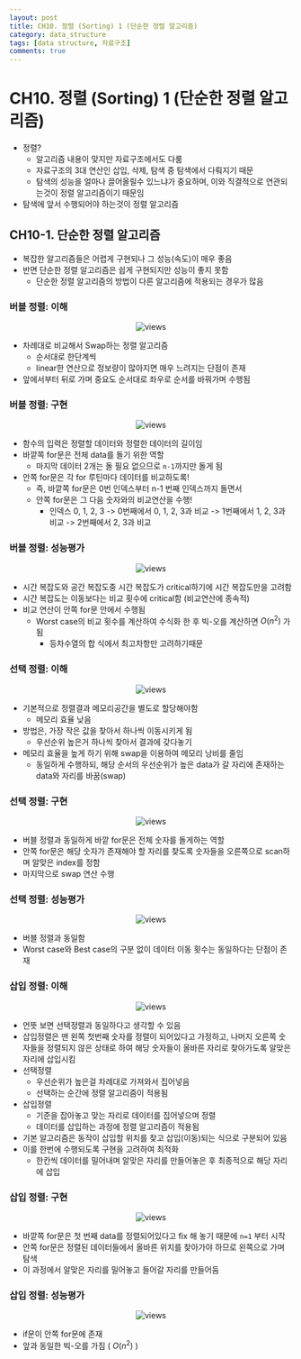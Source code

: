 ```yaml
---
layout: post
title: CH10. 정렬 (Sorting) 1 (단순한 정렬 알고리즘)
category: data_structure
tags: [data structure, 자료구조]
comments: true
---
```


# CH10. 정렬 (Sorting) 1 (단순한 정렬 알고리즘)
- 정렬?
  - 알고리즘 내용이 맞지만 자료구조에서도 다룸
  - 자료구조의 3대 연산인 삽입, 삭제, 탐색 중 탐색에서 다뤄지기 때문
  - 탐색의 성능을 얼마나 끌어올릴수 있느냐가 중요하며, 이와 직결적으로 연관되는것이 정렬 알고리즘이기 때문임
- 탐색에 앞서 수행되어야 하는것이 정렬 알고리즘

## CH10-1. 단순한 정렬 알고리즘
- 복잡한 알고리즘들은 어렵게 구현되나 그 성능(속도)이 매우 좋음
- 반면 단순한 정렬 알고리즘은 쉽게 구현되지만 성능이 좋지 못함
  - 단순한 정렬 알고리즘의 방법이 다른 알고리즘에 적용되는 경우가 많음

### 버블 정렬: 이해

<center>
<figure>
<img src="/assets/post_img/data_structure/2019-08-10-data_structure/fig1.PNG" alt="views">
<figcaption> </figcaption>
</figure>
</center>

- 차례대로 비교해서 Swap하는 정렬 알고리즘
  - 순서대로 한단계씩
  - linear한 연산으로 정보량이 많아지면 매우 느려지는 단점이 존재
- 앞에서부터 뒤로 가며 중요도 순서대로 좌우로 순서를 바꿔가며 수행됨

### 버블 정렬: 구현

<center>
<figure>
<img src="/assets/post_img/data_structure/2019-08-10-data_structure/fig2.PNG" alt="views">
<figcaption> </figcaption>
</figure>
</center>

- 함수의 입력은 정렬할 데이터와 정렬한 데이터의 길이임
- 바깥쪽 for문은 전체 data를 돌기 위한 역할
  - 마지막 데이터 2개는 돌 필요 없으므로 `n-1`까지만 돌게 됨
- 안쪽 for문은 각 for 루틴마다 데이터를 비교하도록!
  - 즉, 바깥쪽 for문은 0번 인덱스부터 n-1 번째 인덱스까지 돌면서
  - 안쪽 for문은 그 다음 숫자와의 비교연산을 수행!
    - 인덱스 0, 1, 2, 3 -> 0번째에서 0, 1, 2, 3과 비교 -> 1번째에서 1, 2, 3과 비교 -> 2번째에서 2, 3과 비교

### 버블 정렬: 성능평가

<center>
<figure>
<img src="/assets/post_img/data_structure/2019-08-10-data_structure/fig3.PNG" alt="views">
<figcaption> </figcaption>
</figure>
</center>

- 시간 복잡도와 공간 복잡도중 시간 복잡도가 critical하기에 시간 복잡도만을 고려함
- 시간 복잡도는 이동보다는 비교 횟수에 critical함 (비교연산에 종속적)
- 비교 연산이 안쪽 for문 안에서 수행됨
  - Worst case의 비교 횟수를 계산하여 수식화 한 후 빅-오를 계산하면 $O(n^{2})$ 가 됨
    - 등차수열의 합 식에서 최고차항만 고려하기때문

### 선택 정렬: 이해

<center>
<figure>
<img src="/assets/post_img/data_structure/2019-08-10-data_structure/fig4.PNG" alt="views">
<figcaption> </figcaption>
</figure>
</center>

- 기본적으로 정렬결과 메모리공간을 별도로 할당해야함
  - 메모리 효율 낮음
- 방법은, 가장 작은 값을 찾아서 하나씩 이동시키게 됨
  - 우선순위 높은거 하나씩 찾아서 결과에 갖다놓기
- 메모리 효율을 높게 하기 위해 swap을 이용하여 메모리 낭비를 줄임
  - 동일하게 수행하되, 해당 순서의 우선순위가 높은 data가 갈 자리에 존재하는 data와 자리를 바꿈(swap)

### 선택 정렬: 구현

<center>
<figure>
<img src="/assets/post_img/data_structure/2019-08-10-data_structure/fig5.PNG" alt="views">
<figcaption> </figcaption>
</figure>
</center>

- 버블 정렬과 동일하게 바깥 for문은 전체 숫자를 돌게하는 역할
- 안쪽 for문은 해당 숫자가 존재해야 할 자리를 찾도록 숫자들을 오른쪽으로 scan하며 알맞은 index를 정함
- 마지막으로 swap 연산 수행

### 선택 정렬: 성능평가

<center>
<figure>
<img src="/assets/post_img/data_structure/2019-08-10-data_structure/fig6.PNG" alt="views">
<figcaption> </figcaption>
</figure>
</center>

- 버블 정렬과 동일함
- Worst case와 Best case의 구분 없이 데이터 이동 횟수는 동일하다는 단점이 존재

### 삽입 정렬: 이해

<center>
<figure>
<img src="/assets/post_img/data_structure/2019-08-10-data_structure/fig7.PNG" alt="views">
<figcaption> </figcaption>
</figure>
</center>

- 언뜻 보면 선택정렬과 동일하다고 생각할 수 있음
- 삽입정렬은 맨 왼쪽 첫번째 숫자를 정렬이 되어있다고 가정하고, 나머지 오른쪽 숫자들을 정렬되지 않은 상태로 하여 해당 숫자들이 올바른 자리로 찾아가도록 알맞은 자리에 삽입시킴
- 선택정렬
  - 우선순위가 높은걸 차례대로 가져와서 집어넣음
  - 선택하는 순간에 정렬 알고리즘이 적용됨
- 삽입정렬
  - 기준을 잡아놓고 맞는 자리로 데이터를 집어넣으며 정렬
  - 데이터를 삽입하는 과정에 정렬 알고리즘이 적용됨
- 기본 알고리즘은 동작이 삽입할 위치를 찾고 삽입(이동)되는 식으로 구분되어 있음
- 이를 한번에 수행되도록 구현을 고려하여 최적화
  - 한칸씩 데이터를 밀어내며 알맞은 자리를 만들어놓은 후 최종적으로 해당 자리에 삽입

### 삽입 정렬: 구현

<center>
<figure>
<img src="/assets/post_img/data_structure/2019-08-10-data_structure/fig8.PNG" alt="views">
<figcaption> </figcaption>
</figure>
</center>

- 바깥쪽 for문은 첫 번째 data를 정렬되어있다고 fix 해 놓기 때문에 `n=1` 부터 시작
- 안쪽 for문은 정렬된 데이터들에서 올바른 위치를 찾아가야 하므로 왼쪽으로 가며 탐색
- 이 과정에서 알맞은 자리를 밀어놓고 들어갈 자리를 만들어둠

### 삽입 정렬: 성능평가

<center>
<figure>
<img src="/assets/post_img/data_structure/2019-08-10-data_structure/fig9.PNG" alt="views">
<figcaption> </figcaption>
</figure>
</center>

- if문이 안쪽 for문에 존재
- 앞과 동일한 빅-오를 가짐 ( $O(n^{2})$ )
